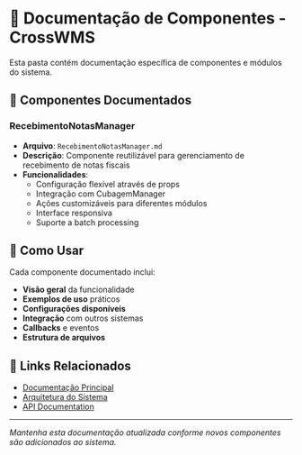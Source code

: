 # 🧩 Documentação de Componentes - CrossWMS

Esta pasta contém documentação específica de componentes e módulos do sistema.

## 📁 Componentes Documentados

### RecebimentoNotasManager
- **Arquivo**: `RecebimentoNotasManager.md`
- **Descrição**: Componente reutilizável para gerenciamento de recebimento de notas fiscais
- **Funcionalidades**:
  - Configuração flexível através de props
  - Integração com CubagemManager
  - Ações customizáveis para diferentes módulos
  - Interface responsiva
  - Suporte a batch processing

## 📖 Como Usar

Cada componente documentado inclui:
- **Visão geral** da funcionalidade
- **Exemplos de uso** práticos
- **Configurações disponíveis**
- **Integração** com outros sistemas
- **Callbacks** e eventos
- **Estrutura de arquivos**

## 🔗 Links Relacionados

- [Documentação Principal](../README.md)
- [Arquitetura do Sistema](../ARQUITETURA_MULTI_TENANT.md)
- [API Documentation](../NSDOCS_API_USAGE.md)

---

*Mantenha esta documentação atualizada conforme novos componentes são adicionados ao sistema.*